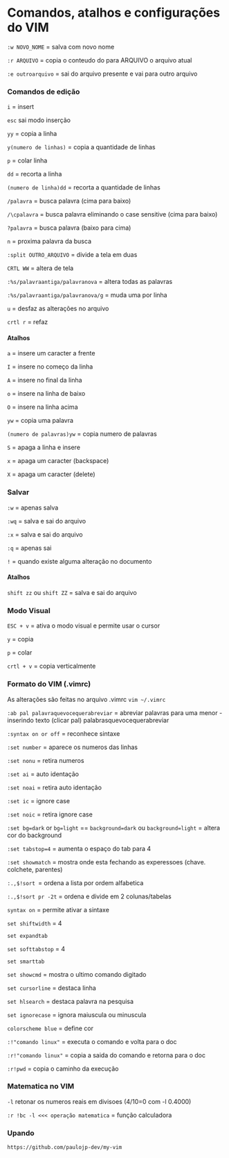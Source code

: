 # Comandos, atalhos e configurações do VIM

`:w NOVO_NOME` = salva com novo nome

`:r ARQUIVO` = copia o conteudo do para ARQUIVO o arquivo atual

`:e outroarquivo` = sai do arquivo presente e vai para outro arquivo

### Comandos de edição

`i` = insert

`esc` sai modo inserção

`yy` = copia a linha

`y(numero de linhas)` = copia a quantidade de linhas

`p` = colar linha 

`dd` = recorta a linha

`(numero de linha)dd` = recorta a quantidade de linhas

`/palavra` = busca palavra (cima para baixo)

`/\cpalavra` = busca palavra eliminando o case sensitive (cima para baixo)

`?palavra` = busca palavra (baixo para cima)

`n` = proxima palavra da busca

`:split OUTRO_ARQUIVO` = divide a tela em duas

`CRTL WW` = altera de tela

`:%s/palavraantiga/palavranova` = altera todas as palavras

`:%s/palavraantiga/palavranova/g` =  muda uma por linha

`u` = desfaz as alterações no arquivo

`crtl r` = refaz

#### Atalhos

`a` = insere um caracter a frente

`I` = insere no começo da linha

`A` = insere no final da linha 

`o` = insere na linha de baixo

`O` = insere na linha acima

`yw` = copia uma palavra

`(numero de palavras)yw` = copia numero de palavras

`S` = apaga a linha e insere

`x` = apaga um caracter (backspace) 

`X` = apaga um caracter (delete) 

### Salvar

`:w` = apenas salva

`:wq` = salva e sai do arquivo

`:x` = salva e sai do arquivo

`:q` = apenas sai

`!` = quando existe alguma alteração no documento

#### Atalhos

`shift zz` ou `shift ZZ` = salva e sai do arquivo

### Modo Visual

`ESC + v` = ativa o modo visual e permite usar o cursor

`y` = copia

`p` = colar

`crtl + v` = copia verticalmente

### Formato do VIM (.vimrc)
As alterações são feitas no arquivo .vimrc `vim ~/.vimrc`

`:ab pal palavraquevocequerabreviar` = abreviar palavras para uma menor - inserindo texto (clicar pal) palabrasquevocequerabreviar

`:syntax on or off` = reconhece sintaxe

`:set number` = aparece os numeros das linhas

`:set nonu` = retira numeros

`:set ai` = auto identação

`:set noai` = retira auto identação

`:set ic` = ignore case

`:set noic` = retira ignore case 

`:set bg=dark` or `bg=light` == `background=dark` ou `background=light` = altera cor do background 

`:set tabstop=4` = aumenta o espaço do tab para 4

`:set showmatch` = mostra onde esta fechando as experessoes (chave. colchete, parentes)

`:.,$!sort `= ordena a lista por ordem alfabetica

`:.,$!sort pr -2t` = ordena e divide em 2 colunas/tabelas

`syntax on` = permite ativar a sintaxe

`set shiftwidth` = 4

`set expandtab`

`set softtabstop` = 4

`set smarttab`

`set showcmd` = mostra o ultimo comando digitado

`set cursorline` = destaca linha

`set hlsearch` = destaca palavra na pesquisa

`set ignorecase` = ignora maiuscula ou minuscula 

`colorscheme blue` = define cor 

`:!"comando linux"` = executa o comando e volta para o doc

`:r!"comando linux"` = copia a saida do comando e retorna para o doc

`:r!pwd` =  copia o caminho da execução

### Matematica no VIM 

`-l` retonar os numeros reais em divisoes (4/10=0 com -l 0.4000)

`:r !bc -l <<< operação matematica` = função calculadora


### Upando

`https://github.com/paulojp-dev/my-vim`
